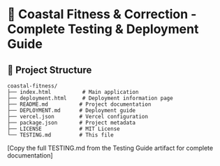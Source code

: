 # 🌊 Coastal Fitness & Correction - Complete Testing & Deployment Guide

## 📁 Project Structure

```
coastal-fitness/
├── index.html          # Main application
├── deployment.html     # Deployment information page
├── README.md          # Project documentation
├── DEPLOYMENT.md      # Deployment guide
├── vercel.json        # Vercel configuration
├── package.json       # Project metadata
├── LICENSE            # MIT License
└── TESTING.md         # This file
```

[Copy the full TESTING.md from the Testing Guide artifact for complete documentation]